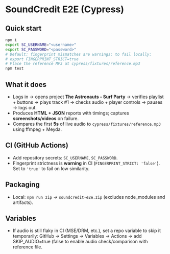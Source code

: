 # SoundCredit E2E (Cypress)

## Quick start
```bash
npm i
export SC_USERNAME="<username>"
export SC_PASSWORD="<password>"
# Default: fingerprint mismatches are warnings; to fail locally:
# export FINGERPRINT_STRICT=true
# Place the reference MP3 at cypress/fixtures/reference.mp3
npm test
```

## What it does
- Logs in → opens project **The Astronauts - Surf Party** → verifies playlist + buttons → plays track #1 → checks audio + player controls → pauses → logs out.
- Produces **HTML + JSON** reports with timings; captures **screenshots/videos** on failure.
- Compares the first **5s** of live audio to `cypress/fixtures/reference.mp3` using ffmpeg + Meyda.

## CI (GitHub Actions)
- Add repository secrets: `SC_USERNAME`, `SC_PASSWORD`.
- Fingerprint strictness is **warning** in CI (`FINGERPRINT_STRICT: 'false'`). Set to `'true'` to fail on low similarity.

## Packaging
- Local: `npm run zip` → `soundcredit-e2e.zip` (excludes node_modules and artifacts).

## Variables
- If audio is still flaky in CI (MSE/DRM, etc.), set a repo variable to skip it temporarily: GitHub → Settings → Variables → Actions → add SKIP_AUDIO=true (false to enable audio check/comparison with reference file. 
